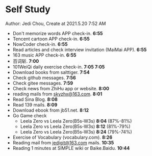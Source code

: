 # Self Study

Author: Jedi Chou, Create at 2021.5.20 7:52 AM

* Don't memorize words APP check-in. **6:55**
* Tencent cartoon APP check-in. **6:55**
* NowCoder check-in. **6:55**
* Read articles and check interview invitation (MaiMai APP). **6:55**
* 163 music APP check-in. **6:55**
* 百词斩. **7:00**
* 101WeiQi daily exercise check-in. **7:05** **7:05**
* Download books from salttiger. **7:54**
* Check github messages. **7:56**
* Check gitee messages. **7:59**
* Check news from ZhiHu app or website. **8:00**
* reading mails from skyzhx@163.com. **8:01**
* Read Sina Blog. **8:08**
* Read 139 mails. **8:09**
* Download ebook from jb51.net. **8:12**
* Go Game check
  * Leela Zero vs Leela Zero(B5s-W3s) **8:04** (87%-81%)
  * Leela Zero vs Leela Zero(B5s-W3s) **8:12** (81%-79%)
  * Leela Zero vs Leela Zero(B5s-W3s) **8:24** (79%-74%)
* Exercise of Vocabulary (vocabulary.com). **8:26**
* Reading mail from jedigit@163.com mails. **10:35**
* Reading 1 minutes at SIMPLE wiki or Baike.Baidu. **10:44**

